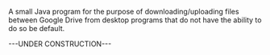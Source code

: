 A small Java program for the purpose of downloading/uploading files between Google Drive from desktop programs that do not have the ability to do so be default.

---UNDER CONSTRUCTION---

